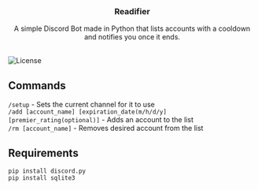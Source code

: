 <br/>
<p align="center">
  <h3 align="center">Readifier</h3>

  <p align="center">
    A simple Discord Bot made in Python that lists accounts with a cooldown and notifies you once it ends.
    <br/>
    <br/>
  </p>
</p>

![License](https://img.shields.io/github/license/Dawio89/readifier) 

## Commands

```/setup``` - Sets the current channel for it to use <br/>
```/add [account_name] [expiration_date(m/h/d/y] [premier_rating(optional)]``` - Adds an account to the list<br/>
```/rm [account_name]``` - Removes desired account from the list<br/>

## Requirements

```pip install discord.py``` <br/>
```pip install sqlite3```
